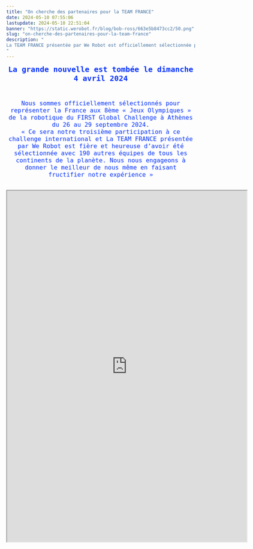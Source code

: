 ```yaml
---
title: "On cherche des partenaires pour la TEAM FRANCE"
date: 2024-05-10 07:55:06
lastupdate: 2024-05-10 22:51:04
banner: "https://static.werobot.fr/blog/bob-ross/663e5b8473cc2/50.png"
slug: "on-cherche-des-partenaires-pour-la-team-france"
description: " 
La TEAM FRANCE présentée par We Robot est officiellement sélectionnée pour le FIRST Global Challenge ATHENS 2024, les Jeux Olympiques junior de la Robotique
"
---
```

<p style="text-align: center;"><span style="font-size:20px;"><tt><big><small><span style="color:#0432FA;"><strong>La grande nouvelle est tombée le dimanche 4 avril 2024</strong></span></small></big></tt></span></p>

<br>

<p style="text-align: center;"><span style="font-size:16px;"><tt><small><big><span style="color:#0432FA;">Nous sommes officiellement sélectionnés pour représenter la France aux 8ème « Jeux Olympiques » de la robotique du FIRST Global Challenge à Athènes du 26 au 29 septembre 2024.<br />
« Ce sera notre troisième participation à ce challenge international et La TEAM FRANCE
présentée par We Robot est fière et heureuse d’avoir été sélectionnée avec 190 autres équipes de tous les continents de la planète. Nous nous engageons à donner le meilleur de nous même en faisant fructifier notre expérience »
</span></big></small></tt></span></p>

<br>

<iframe src="https://drive.google.com/file/d/19hX-_XkJvoIrtbp3XJ20zgZGFvKw-2-v/preview" width="640" height="936" allow="autoplay"></iframe>

    